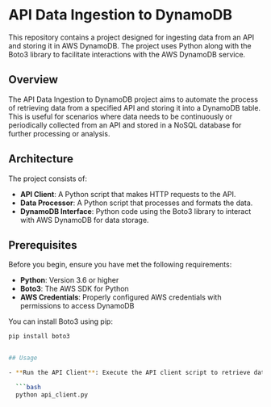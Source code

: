 # API Data Ingestion to DynamoDB

This repository contains a project designed for ingesting data from an API and storing it in AWS DynamoDB. The project uses Python along with the Boto3 library to facilitate interactions with the AWS DynamoDB service.


## Overview

The API Data Ingestion to DynamoDB project aims to automate the process of retrieving data from a specified API and storing it into a DynamoDB table. This is useful for scenarios where data needs to be continuously or periodically collected from an API and stored in a NoSQL database for further processing or analysis.

## Architecture

The project consists of:
- **API Client**: A Python script that makes HTTP requests to the API.
- **Data Processor**: A Python script that processes and formats the data.
- **DynamoDB Interface**: Python code using the Boto3 library to interact with AWS DynamoDB for data storage.

## Prerequisites

Before you begin, ensure you have met the following requirements:
- **Python**: Version 3.6 or higher
- **Boto3**: The AWS SDK for Python
- **AWS Credentials**: Properly configured AWS credentials with permissions to access DynamoDB

You can install Boto3 using pip:

```bash
pip install boto3


## Usage

- **Run the API Client**: Execute the API client script to retrieve data from the API.

  ```bash
  python api_client.py
